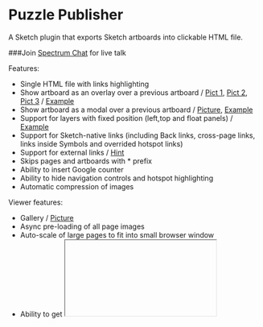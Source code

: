 # Puzzle Publisher

A Sketch plugin that exports Sketch artboards into clickable HTML file. 

###Join [Spectrum Chat](https://spectrum.chat/puzzle-publisher?) for live talk

Features:
- Single HTML file with links highlighting
- Show artboard as an overlay over a previous artboard / [Pict 1](https://raw.githubusercontent.com/ingrammicro/puzzle-publisher/master/tests/FixedLayers/Overlay1.png), [Pict 2](https://raw.githubusercontent.com/ingrammicro/puzzle-publisher/master/tests/FixedLayers/Overlay2.png), [Pict 3](https://raw.githubusercontent.com/ingrammicro/puzzle-publisher/master/tests/FixedLayers/Overlay3.png) / [Example](https://github.com/ingrammicro/puzzle-publisher/tree/master/tests/FixedLayers)
- Show artboard as a modal over a previous artboard  / [Picture](https://github.com/ingrammicro/puzzle-publisher/raw/master/tests/Pictures/Link-ModalArtboard.png), [Example](https://github.com/ingrammicro/puzzle-publisher/raw/master/tests/Link-ModalArtboard.sketch)
- Support for layers with fixed position (left,top and float panels) / [Example](https://github.com/ingrammicro/puzzle-publisher/tree/master/tests/FixedLayers)
- Support for Sketch-native links (including Back links, cross-page links, links inside Symbols and overrided hotspot links)
- Support for external links / [Hint](https://github.com/ingrammicro/puzzle-publisher/blob/master/Hints.md#hint2)
- Skips pages and artboards with * prefix 
- Ability to insert Google counter
- Ability to hide navigation controls and hotspot highlighting
- Automatic compression of images

Viewer features:
- Gallery / [Picture](https://github.com/ingrammicro/puzzle-publisher/raw/master/tests/Pictures/Gallery.png)
- Async pre-loading of all page images
- Auto-scale of large pages to fit into small browser window
- Ability to get <iframe> code to embed you prototypes into external web pages (with special UI) or get lightweight code with just <a href...><img...></a/>
- Page layout viewer (if it was enabled for a page)
- [NEW] Element Inspector to see symbols, styles and design tokens(requires integration with Design System plugin) ([Picture](https://raw.githubusercontent.com/ingrammicro/puzzle-publisher/master/tests/Link-ModalArtboard/Screenshot.png))

Publisher features:
- Increasing of version counter and injecting it into HTML
- Publishing to external site by SFTP
- Announce new version changes in Telegram channel

Run from command line:
- Export HTML from command line / [Hint](https://github.com/ingrammicro/puzzle-publisher/blob/master/Hints.md#hint4)

[Change Log](https://github.com/ingrammicro/puzzle-publisher/blob/master/CHANGELOG.md)

Please send your feedback and requests to max@bazarov.ru

## Screenshots
Commands:

<img width="20%" src="https://raw.githubusercontent.com/ingrammicro/puzzle-publisher/master/tests/Pictures/Menu.png"/><img width="40%" src="https://raw.githubusercontent.com/ingrammicro/puzzle-publisher/master/tests/Pictures/Export-Dialog.png"/><img width="40%" src="https://github.com/ingrammicro/puzzle-publisher/blob/master/tests/Pictures/Publish-Dialog.png?raw=true"/>

Settings: 

<img width="40%" src="https://raw.githubusercontent.com/ingrammicro/puzzle-publisher/master/tests/Pictures/Layer-Dialog.png"/><img width="40%" src="https://raw.githubusercontent.com/ingrammicro/puzzle-publisher/master/tests/Pictures/Artboard-Dialog1.png"/><img width="40%" src="https://raw.githubusercontent.com/ingrammicro/puzzle-publisher/master/tests/Pictures/Artboard-Dialog2.png"/><img width="40%" src="https://raw.githubusercontent.com/ingrammicro/puzzle-publisher/master/tests/Pictures/Document-Dialog.png"/><img width="40%" src="https://raw.githubusercontent.com/ingrammicro/puzzle-publisher/master/tests/Pictures/Plugin-Dialog.png"/>

Viewer - Show symbols (and design tokens):

<img width="40%" src="https://raw.githubusercontent.com/ingrammicro/puzzle-publisher/master/tests/Show Symbols/screenshot.png"/>

## Installation

To install, [download the zip file](https://github.com/ingrammicro/puzzle-publisher/raw/master/PuzzlePublisher.sketchplugin.zip) and double-click on `PuzzlePublisher.sketchplugin`. The commands will show up under `Plugins > Puzzle Publisher`. 

## Usage

You can use Sketch-native links or add links to external sites. When you're finished adding these you can generate a HTML website of the all document pages by selecting `Export to HTML`. The generated files can then be uploaded to a server so you can show it to your clients. 

### Retina Images
 
By default it will show 2x images for high pixel density screens. To turn this off uncheck `Export retina images` in Settings and re-export the page.
